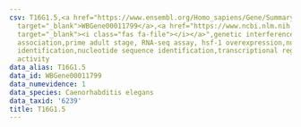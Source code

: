 ```yaml
---
csv: T16G1.5,<a href="https://www.ensembl.org/Homo_sapiens/Gene/Summary?db=core;g=WBGene00011799"
  target="_blank">WBGene00011799</a>,<a href="https://www.ncbi.nlm.nih.gov/pubmed/30894454"
  target="_blank"><i class="fas fa-file"></i></a>",genetic interference,functional
  association,prime adult stage, RNA-seq assay, hsf-1 overexpression,nucleotide sequence
  identification,nucleotide sequence identification,transcriptional regulation,up-regulates
  activity
data_alias: T16G1.5
data_id: WBGene00011799
data_numevidence: 1
data_species: Caenorhabditis elegans
data_taxid: '6239'
title: T16G1.5
---
```

